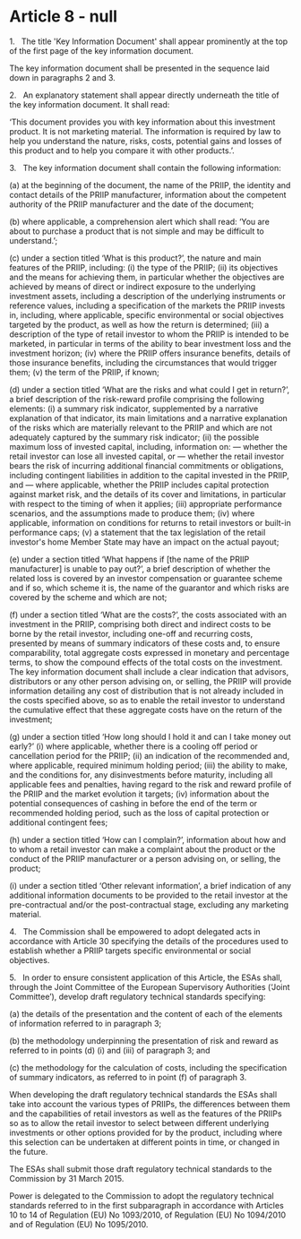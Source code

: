 # Article 8 - null


1.   The title 'Key Information Document' shall appear prominently at the top of the first page of the key information document.

The key information document shall be presented in the sequence laid down in paragraphs 2 and 3.

2.   An explanatory statement shall appear directly underneath the title of the key information document. It shall read:

‘This document provides you with key information about this investment product. It is not marketing material. The information is required by law to help you understand the nature, risks, costs, potential gains and losses of this product and to help you compare it with other products.’.

3.   The key information document shall contain the following information:

(a) at the beginning of the document, the name of the PRIIP, the identity and contact details of the PRIIP manufacturer, information about the competent authority of the PRIIP manufacturer and the date of the document;

(b) where applicable, a comprehension alert which shall read: ‘You are about to purchase a product that is not simple and may be difficult to understand.’;

(c) under a section titled ‘What is this product?’, the nature and main features of the PRIIP, including: (i) the type of the PRIIP; (ii) its objectives and the means for achieving them, in particular whether the objectives are achieved by means of direct or indirect exposure to the underlying investment assets, including a description of the underlying instruments or reference values, including a specification of the markets the PRIIP invests in, including, where applicable, specific environmental or social objectives targeted by the product, as well as how the return is determined; (iii) a description of the type of retail investor to whom the PRIIP is intended to be marketed, in particular in terms of the ability to bear investment loss and the investment horizon; (iv) where the PRIIP offers insurance benefits, details of those insurance benefits, including the circumstances that would trigger them; (v) the term of the PRIIP, if known;

(d) under a section titled ‘What are the risks and what could I get in return?’, a brief description of the risk-reward profile comprising the following elements: (i) a summary risk indicator, supplemented by a narrative explanation of that indicator, its main limitations and a narrative explanation of the risks which are materially relevant to the PRIIP and which are not adequately captured by the summary risk indicator; (ii) the possible maximum loss of invested capital, including, information on: — whether the retail investor can lose all invested capital, or — whether the retail investor bears the risk of incurring additional financial commitments or obligations, including contingent liabilities in addition to the capital invested in the PRIIP, and — where applicable, whether the PRIIP includes capital protection against market risk, and the details of its cover and limitations, in particular with respect to the timing of when it applies; (iii) appropriate performance scenarios, and the assumptions made to produce them; (iv) where applicable, information on conditions for returns to retail investors or built-in performance caps; (v) a statement that the tax legislation of the retail investor's home Member State may have an impact on the actual payout;

(e) under a section titled ‘What happens if [the name of the PRIIP manufacturer] is unable to pay out?’, a brief description of whether the related loss is covered by an investor compensation or guarantee scheme and if so, which scheme it is, the name of the guarantor and which risks are covered by the scheme and which are not;

(f) under a section titled ‘What are the costs?’, the costs associated with an investment in the PRIIP, comprising both direct and indirect costs to be borne by the retail investor, including one-off and recurring costs, presented by means of summary indicators of these costs and, to ensure comparability, total aggregate costs expressed in monetary and percentage terms, to show the compound effects of the total costs on the investment. The key information document shall include a clear indication that advisors, distributors or any other person advising on, or selling, the PRIIP will provide information detailing any cost of distribution that is not already included in the costs specified above, so as to enable the retail investor to understand the cumulative effect that these aggregate costs have on the return of the investment;

(g) under a section titled ‘How long should I hold it and can I take money out early?’ (i) where applicable, whether there is a cooling off period or cancellation period for the PRIIP; (ii) an indication of the recommended and, where applicable, required minimum holding period; (iii) the ability to make, and the conditions for, any disinvestments before maturity, including all applicable fees and penalties, having regard to the risk and reward profile of the PRIIP and the market evolution it targets; (iv) information about the potential consequences of cashing in before the end of the term or recommended holding period, such as the loss of capital protection or additional contingent fees;

(h) under a section titled ‘How can I complain?’, information about how and to whom a retail investor can make a complaint about the product or the conduct of the PRIIP manufacturer or a person advising on, or selling, the product;

(i) under a section titled ‘Other relevant information’, a brief indication of any additional information documents to be provided to the retail investor at the pre-contractual and/or the post-contractual stage, excluding any marketing material.

4.   The Commission shall be empowered to adopt delegated acts in accordance with Article 30 specifying the details of the procedures used to establish whether a PRIIP targets specific environmental or social objectives.

5.   In order to ensure consistent application of this Article, the ESAs shall, through the Joint Committee of the European Supervisory Authorities (‘Joint Committee’), develop draft regulatory technical standards specifying:

(a) the details of the presentation and the content of each of the elements of information referred to in paragraph 3;

(b) the methodology underpinning the presentation of risk and reward as referred to in points (d) (i) and (iii) of paragraph 3; and

(c) the methodology for the calculation of costs, including the specification of summary indicators, as referred to in point (f) of paragraph 3.

When developing the draft regulatory technical standards the ESAs shall take into account the various types of PRIIPs, the differences between them and the capabilities of retail investors as well as the features of the PRIIPs so as to allow the retail investor to select between different underlying investments or other options provided for by the product, including where this selection can be undertaken at different points in time, or changed in the future.

The ESAs shall submit those draft regulatory technical standards to the Commission by 31 March 2015.

Power is delegated to the Commission to adopt the regulatory technical standards referred to in the first subparagraph in accordance with Articles 10 to 14 of Regulation (EU) No 1093/2010, of Regulation (EU) No 1094/2010 and of Regulation (EU) No 1095/2010.
